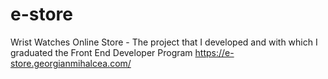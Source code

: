 # e-store
Wrist Watches Online Store - The project that I developed and with which I graduated the Front End Developer Program
https://e-store.georgianmihalcea.com/ 
